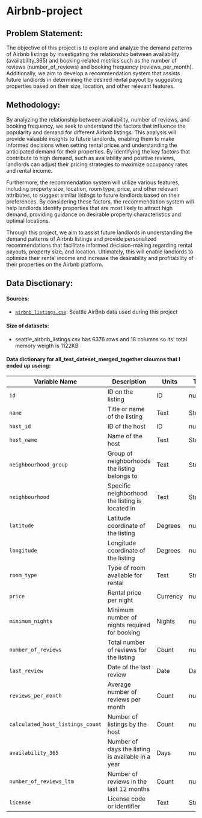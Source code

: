 # Airbnb-project

## Problem Statement:

The objective of this project is to explore and analyze the demand patterns of Airbnb listings by investigating the relationship between availability (availability_365) and booking-related metrics such as the number of reviews (number_of_reviews) and booking frequency (reviews_per_month). Additionally, we aim to develop a recommendation system that assists future landlords in determining the desired rental payout by suggesting properties based on their size, location, and other relevant features.

## Methodology:

By analyzing the relationship between availability, number of reviews, and booking frequency, we seek to understand the factors that influence the popularity and demand for different Airbnb listings. This analysis will provide valuable insights to future landlords, enabling them to make informed decisions when setting rental prices and understanding the anticipated demand for their properties. By identifying the key factors that contribute to high demand, such as availability and positive reviews, landlords can adjust their pricing strategies to maximize occupancy rates and rental income.

Furthermore, the recommendation system will utilize various features, including property size, location, room type, price, and other relevant attributes, to suggest similar listings to future landlords based on their preferences. By considering these factors, the recommendation system will help landlords identify properties that are most likely to attract high demand, providing guidance on desirable property characteristics and optimal locations.

Through this project, we aim to assist future landlords in understanding the demand patterns of Airbnb listings and provide personalized recommendations that facilitate informed decision-making regarding rental payouts, property size, and location. Ultimately, this will enable landlords to optimize their rental income and increase the desirability and profitability of their properties on the Airbnb platform.

## Data Disctionary:

#### Sources:
- [`airbnb_listings.csv`](./data/seattle_airbnb_listings.csv): Seattle AirBnb data used during this project


#### Size of datasets:
- seattle_airbnb_listings.csv has 6376 rows and 18 columns so its' total memory weigth is 1122KB


#### Data dictionary for all_test_dateset_merged_together cloumns that I ended up useing:
| Variable Name | Description | Units | Type | Notes |
| --- | --- | --- | --- | --- |
| `id` | ID on the listing | ID | numeric |  |
| `name` | Title or name of the listing | Text | String |  |
| `host_id` | ID of the host | ID | numeric |  |
| `host_name` | Name of the host | Text | String |  |
| `neighbourhood_group` | Group of neighborhoods the listing belongs to | Text | String |  |
| `neighbourhood` | Specific neighborhood the listing is located in | Text | String |  |
| `latitude` | Latitude coordinate of the listing | Degrees | numeric |  |
| `longitude` | Longitude coordinate of the listing | Degrees | numeric |  |
| `room_type` | Type of room available for rental | Text | String |  |
| `price` | Rental price per night | Currency | numeric |  |
| `minimum_nights` | Minimum number of nights required for booking | Nights | numeric |  |
| `number_of_reviews` | Total number of reviews for the listing | Count | numeric |  |
| `last_review` | Date of the last review | Date | Date |  |
| `reviews_per_month` | Average number of reviews per month | Count | numeric |  |
| `calculated_host_listings_count` | Number of listings by the host | Count | numeric |  |
| `availability_365` | Number of days the listing is available in a year | Days | numeric |  |
| `number_of_reviews_ltm` | Number of reviews in the last 12 months | Count | numeric |  |
| `license` | License code or identifier | Text | String |  |